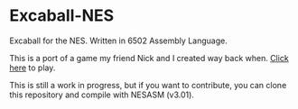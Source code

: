 # Excaball-NES
Excaball for the NES.  Written in 6502 Assembly Language.

This is a port of a game my friend Nick and I created way back when. [Click here](https://peterho8888.github.io/games/excaball.html) to play.

This is still a work in progress, but if you want to contribute, you can clone this repository and compile with NESASM (v3.01).
